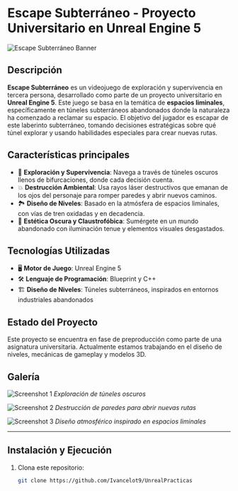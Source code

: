 # Escape Subterráneo - Proyecto Universitario en Unreal Engine 5

![Escape Subterráneo Banner](ruta/a/tu/imagen/banner.png)

## Descripción
**Escape Subterráneo** es un videojuego de exploración y supervivencia en tercera persona, desarrollado como parte de un proyecto universitario en **Unreal Engine 5**. Este juego se basa en la temática de **espacios liminales**, específicamente en túneles subterráneos abandonados donde la naturaleza ha comenzado a reclamar su espacio. El objetivo del jugador es escapar de este laberinto subterráneo, tomando decisiones estratégicas sobre qué túnel explorar y usando habilidades especiales para crear nuevas rutas.

## Características principales
- 🌌 **Exploración y Supervivencia**: Navega a través de túneles oscuros llenos de bifurcaciones, donde cada decisión cuenta.
- 💥 **Destrucción Ambiental**: Usa rayos láser destructivos que emanan de los ojos del personaje para romper paredes y abrir nuevos caminos.
- 🏞️ **Diseño de Niveles**: Basado en la atmósfera de espacios liminales, con vías de tren oxidadas y en decadencia.
- 🎨 **Estética Oscura y Claustrofóbica**: Sumérgete en un mundo abandonado con iluminación tenue y elementos visuales desgastados.

## Tecnologías Utilizadas
- 🖥️ **Motor de Juego**: Unreal Engine 5
- 🛠️ **Lenguaje de Programación**: Blueprint y C++
- 🏗️ **Diseño de Niveles**: Túneles subterráneos, inspirados en entornos industriales abandonados

## Estado del Proyecto
Este proyecto se encuentra en fase de preproducción como parte de una asignatura universitaria. Actualmente estamos trabajando en el diseño de niveles, mecánicas de gameplay y modelos 3D.

## Galería

![Screenshot 1](ruta/a/tu/imagen/screenshot1.png)
*Exploración de túneles oscuros*

![Screenshot 2](ruta/a/tu/imagen/screenshot2.png)
*Destrucción de paredes para abrir nuevas rutas*

![Screenshot 3](ruta/a/tu/imagen/screenshot3.png)
*Diseño atmosférico inspirado en espacios liminales*

---

## Instalación y Ejecución

1. Clona este repositorio:
   ```bash
   git clone https://github.com/Ivancelot9/UnrealPracticas

